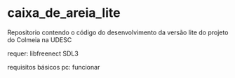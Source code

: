 # caixa_de_areia_lite
Repositorio contendo o código do desenvolvimento da versão lite do projeto do Colmeia na UDESC



requer:
libfreenect
SDL3

requisitos básicos pc:
funcionar
